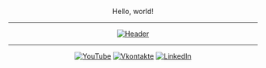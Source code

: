 <div align="center">

Hello, world!

***

[![Header](https://sun9-45.userapi.com/impf/KJw4u35CDewOWh2SQRrtjGwMSz7hxBCVMA96-Q/zZjO7DQtzDo.jpg?size=960x384&quality=96&crop=0,44,1363,545&sign=17385570fc20e44ba8665dfc78b59d20&c_uniq_tag=Ig3GB21jEOfhrIUjS0w3Wg9CKXPNTci0vT8Kc2oP1kI&type=helpers&quot)](https://milesthon.github.io)

***

[![YouTube](https://img.shields.io/badge/-YouTube-090909?style=for-the-badge&logo=YouTube&logoColor=FF0000)](https://www.youtube.com/channel/UCy2JxQdX8dT2Tbj4ykUkqFw)
[![Vkontakte](https://img.shields.io/badge/-Vkontakte-090909?style=for-the-badge&logo=Vk&logoColor=0076FE)](https://VK.com/id180544766)
[![LinkedIn](https://img.shields.io/badge/My_Website-2ea44f?style=for-the-badge&logo=Earth&logoColor=white)](https://milesthon.github.io)
